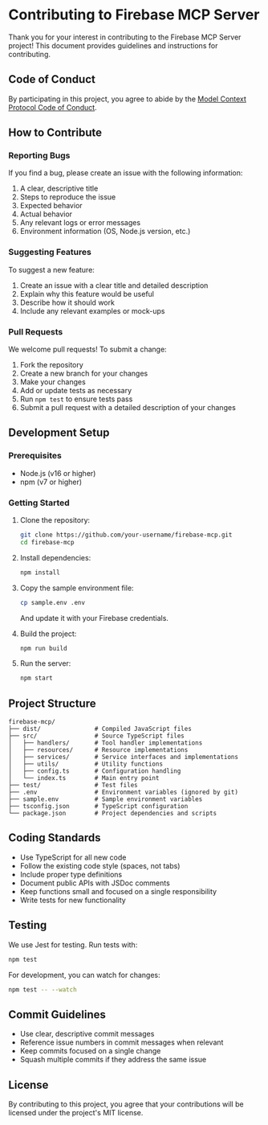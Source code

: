 # Contributing to Firebase MCP Server

Thank you for your interest in contributing to the Firebase MCP Server project! This document provides guidelines and instructions for contributing.

## Code of Conduct

By participating in this project, you agree to abide by the [Model Context Protocol Code of Conduct](https://github.com/modelcontextprotocol/servers/blob/main/CODE_OF_CONDUCT.md).

## How to Contribute

### Reporting Bugs

If you find a bug, please create an issue with the following information:

1. A clear, descriptive title
2. Steps to reproduce the issue
3. Expected behavior
4. Actual behavior
5. Any relevant logs or error messages
6. Environment information (OS, Node.js version, etc.)

### Suggesting Features

To suggest a new feature:

1. Create an issue with a clear title and detailed description
2. Explain why this feature would be useful
3. Describe how it should work
4. Include any relevant examples or mock-ups

### Pull Requests

We welcome pull requests! To submit a change:

1. Fork the repository
2. Create a new branch for your changes
3. Make your changes
4. Add or update tests as necessary
5. Run `npm test` to ensure tests pass
6. Submit a pull request with a detailed description of your changes

## Development Setup

### Prerequisites

- Node.js (v16 or higher)
- npm (v7 or higher)

### Getting Started

1. Clone the repository:
   ```bash
   git clone https://github.com/your-username/firebase-mcp.git
   cd firebase-mcp
   ```

2. Install dependencies:
   ```bash
   npm install
   ```

3. Copy the sample environment file:
   ```bash
   cp sample.env .env
   ```
   And update it with your Firebase credentials.

4. Build the project:
   ```bash
   npm run build
   ```

5. Run the server:
   ```bash
   npm start
   ```

## Project Structure

```
firebase-mcp/
├── dist/               # Compiled JavaScript files
├── src/                # Source TypeScript files
│   ├── handlers/       # Tool handler implementations
│   ├── resources/      # Resource implementations
│   ├── services/       # Service interfaces and implementations
│   ├── utils/          # Utility functions
│   ├── config.ts       # Configuration handling
│   └── index.ts        # Main entry point
├── test/               # Test files
├── .env                # Environment variables (ignored by git)
├── sample.env          # Sample environment variables
├── tsconfig.json       # TypeScript configuration
└── package.json        # Project dependencies and scripts
```

## Coding Standards

- Use TypeScript for all new code
- Follow the existing code style (spaces, not tabs)
- Include proper type definitions
- Document public APIs with JSDoc comments
- Keep functions small and focused on a single responsibility
- Write tests for new functionality

## Testing

We use Jest for testing. Run tests with:

```bash
npm test
```

For development, you can watch for changes:

```bash
npm test -- --watch
```

## Commit Guidelines

- Use clear, descriptive commit messages
- Reference issue numbers in commit messages when relevant
- Keep commits focused on a single change
- Squash multiple commits if they address the same issue

## License

By contributing to this project, you agree that your contributions will be licensed under the project's MIT license.
